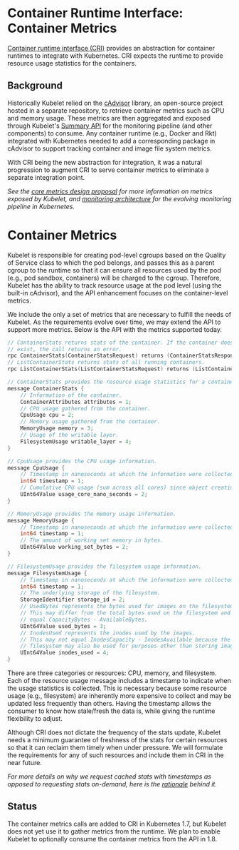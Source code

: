 # Container Runtime Interface: Container Metrics

[Container runtime interface
(CRI)](https://github.com/kubernetes/community/blob/master/contributors/devel/container-runtime-interface.md)
provides an abstraction for container runtimes to integrate with Kubernetes.
CRI expects the runtime to provide resource usage statistics for the
containers.

## Background

Historically Kubelet relied on the [cAdvisor](https://github.com/google/cadvisor)
library, an open-source project hosted in a separate repository, to retrieve
container metrics such as CPU and memory usage. These metrics are then aggregated
and exposed through Kubelet's [Summary
API](https://github.com/kubernetes/kubernetes/blob/master/pkg/kubelet/apis/stats/v1alpha1/types.go)
for the monitoring pipeline (and other components) to consume. Any container
runtime (e.g., Docker and Rkt) integrated with Kubernetes needed to add a
corresponding package in cAdvisor to support tracking container and image file
system metrics.

With CRI being the new abstraction for integration, it was a natural
progression to augment CRI to serve container metrics to eliminate a separate
integration point.

*See the [core metrics design
proposal](https://github.com/kubernetes/community/blob/master/contributors/design-proposals/instrumentation/core-metrics-pipeline.md)
for more information on metrics exposed by Kubelet, and [monitoring
architecture](https://github.com/kubernetes/community/blob/master/contributors/design-proposals/instrumentation/monitoring_architecture.md)
for the evolving monitoring pipeline in Kubernetes.*

# Container Metrics

Kubelet is responsible for creating pod-level cgroups based on the Quality of
Service class to which the pod belongs, and passes this as a parent cgroup to the
runtime so that it can ensure all resources used by the pod (e.g., pod sandbox,
containers) will be charged to the cgroup. Therefore, Kubelet has the ability
to track resource usage at the pod level (using the built-in cAdvisor), and the
API enhancement focuses on the container-level metrics.


We include the only a set of metrics that are necessary to fulfill the needs of
Kubelet. As the requirements evolve over time, we may extend the API to support
more metrics. Below is the API with the metrics supported today.

```go
// ContainerStats returns stats of the container. If the container does not
// exist, the call returns an error.
rpc ContainerStats(ContainerStatsRequest) returns (ContainerStatsResponse) {}
// ListContainerStats returns stats of all running containers.
rpc ListContainerStats(ListContainerStatsRequest) returns (ListContainerStatsResponse) {}
```

```go
// ContainerStats provides the resource usage statistics for a container.
message ContainerStats {
    // Information of the container.
    ContainerAttributes attributes = 1;
    // CPU usage gathered from the container.
    CpuUsage cpu = 2;
    // Memory usage gathered from the container.
    MemoryUsage memory = 3;
    // Usage of the writable layer.
    FilesystemUsage writable_layer = 4;
}

// CpuUsage provides the CPU usage information.
message CpuUsage {
    // Timestamp in nanoseconds at which the information were collected. Must be > 0.
    int64 timestamp = 1;
    // Cumulative CPU usage (sum across all cores) since object creation.
    UInt64Value usage_core_nano_seconds = 2;
}

// MemoryUsage provides the memory usage information.
message MemoryUsage {
    // Timestamp in nanoseconds at which the information were collected. Must be > 0.
    int64 timestamp = 1;
    // The amount of working set memory in bytes.
    UInt64Value working_set_bytes = 2;
}

// FilesystemUsage provides the filesystem usage information.
message FilesystemUsage {
    // Timestamp in nanoseconds at which the information were collected. Must be > 0.
    int64 timestamp = 1;
    // The underlying storage of the filesystem.
    StorageIdentifier storage_id = 2;
    // UsedBytes represents the bytes used for images on the filesystem.
    // This may differ from the total bytes used on the filesystem and may not 
    // equal CapacityBytes - AvailableBytes.
    UInt64Value used_bytes = 3;
    // InodesUsed represents the inodes used by the images.
    // This may not equal InodesCapacity - InodesAvailable because the underlying
    // filesystem may also be used for purposes other than storing images.
    UInt64Value inodes_used = 4;
}
```

There are three categories or resources: CPU, memory, and filesystem. Each of
the resource usage message includes a timestamp to indicate when the usage
statistics is collected. This is necessary because some resource usage (e.g.,
filesystem) are inherently more expensive to collect and may be updated less
frequently than others. Having the timestamp allows the consumer to know how
stale/fresh the data is, while giving the runtime flexibility to adjust.

Although CRI does not dictate the frequency of the stats update, Kubelet needs
a minimum guarantee of freshness of the stats for certain resources so that it
can reclaim them timely when under pressure. We will formulate the requirements
for any of such resources and include them in CRI in the near future.


*For more details on why we request cached stats with timestamps as opposed to
requesting stats on-demand, here is the [rationale](https://github.com/kubernetes/kubernetes/pull/45614#issuecomment-302258090)
behind it.*

## Status

The container metrics calls are added to CRI in Kubernetes 1.7, but Kubelet does not
yet use it to gather metrics from the runtime. We plan to enable Kubelet to
optionally consume the container metrics from the API in 1.8.

